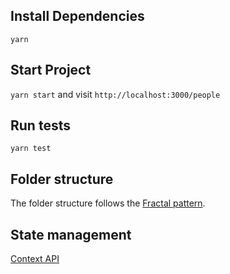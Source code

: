 ## Install Dependencies

`yarn`

## Start Project

`yarn start` and visit `http://localhost:3000/people`

## Run tests

`yarn test`

## Folder structure

The folder structure follows the [Fractal pattern](https://hackernoon.com/fractal-a-react-app-structure-for-infinite-scale-4dab943092af).

## State management

[Context API](https://reactjs.org/docs/context.html)
